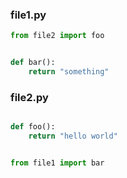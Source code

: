 ### file1.py 

```python
from file2 import foo


def bar():
    return "something"
```


### file2.py

```python

def foo():
    return "hello world"


from file1 import bar

```